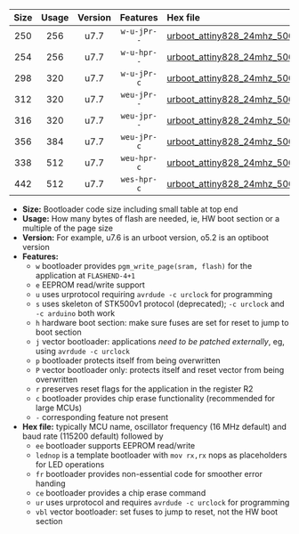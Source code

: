 |Size|Usage|Version|Features|Hex file|
|:-:|:-:|:-:|:-:|:--|
|250|256|u7.7|`w-u-jPr--`|[urboot_attiny828_24mhz_500000bps_lednop_ur_vbl.hex](https://raw.githubusercontent.com/stefanrueger/urboot.hex/main/mcus/attiny828/fcpu_24mhz/500000_bps/urboot_attiny828_24mhz_500000bps_lednop_ur_vbl.hex)|
|254|256|u7.7|`w-u-hpr--`|[urboot_attiny828_24mhz_500000bps_lednop_fr_ur.hex](https://raw.githubusercontent.com/stefanrueger/urboot.hex/main/mcus/attiny828/fcpu_24mhz/500000_bps/urboot_attiny828_24mhz_500000bps_lednop_fr_ur.hex)|
|298|320|u7.7|`w-u-jPr-c`|[urboot_attiny828_24mhz_500000bps_lednop_fr_ce_ur_vbl.hex](https://raw.githubusercontent.com/stefanrueger/urboot.hex/main/mcus/attiny828/fcpu_24mhz/500000_bps/urboot_attiny828_24mhz_500000bps_lednop_fr_ce_ur_vbl.hex)|
|312|320|u7.7|`weu-jPr--`|[urboot_attiny828_24mhz_500000bps_ee_lednop_ur_vbl.hex](https://raw.githubusercontent.com/stefanrueger/urboot.hex/main/mcus/attiny828/fcpu_24mhz/500000_bps/urboot_attiny828_24mhz_500000bps_ee_lednop_ur_vbl.hex)|
|316|320|u7.7|`weu-jpr--`|[urboot_attiny828_24mhz_500000bps_ee_lednop_fr_ur_vbl.hex](https://raw.githubusercontent.com/stefanrueger/urboot.hex/main/mcus/attiny828/fcpu_24mhz/500000_bps/urboot_attiny828_24mhz_500000bps_ee_lednop_fr_ur_vbl.hex)|
|356|384|u7.7|`weu-jPr-c`|[urboot_attiny828_24mhz_500000bps_ee_lednop_fr_ce_ur_vbl.hex](https://raw.githubusercontent.com/stefanrueger/urboot.hex/main/mcus/attiny828/fcpu_24mhz/500000_bps/urboot_attiny828_24mhz_500000bps_ee_lednop_fr_ce_ur_vbl.hex)|
|338|512|u7.7|`weu-hpr-c`|[urboot_attiny828_24mhz_500000bps_ee_lednop_fr_ce_ur.hex](https://raw.githubusercontent.com/stefanrueger/urboot.hex/main/mcus/attiny828/fcpu_24mhz/500000_bps/urboot_attiny828_24mhz_500000bps_ee_lednop_fr_ce_ur.hex)|
|442|512|u7.7|`wes-hpr-c`|[urboot_attiny828_24mhz_500000bps_ee_lednop_fr_ce.hex](https://raw.githubusercontent.com/stefanrueger/urboot.hex/main/mcus/attiny828/fcpu_24mhz/500000_bps/urboot_attiny828_24mhz_500000bps_ee_lednop_fr_ce.hex)|

- **Size:** Bootloader code size including small table at top end
- **Usage:** How many bytes of flash are needed, ie, HW boot section or a multiple of the page size
- **Version:** For example, u7.6 is an urboot version, o5.2 is an optiboot version
- **Features:**
  + `w` bootloader provides `pgm_write_page(sram, flash)` for the application at `FLASHEND-4+1`
  + `e` EEPROM read/write support
  + `u` uses urprotocol requiring `avrdude -c urclock` for programming
  + `s` uses skeleton of STK500v1 protocol (deprecated); `-c urclock` and `-c arduino` both work
  + `h` hardware boot section: make sure fuses are set for reset to jump to boot section
  + `j` vector bootloader: applications *need to be patched externally*, eg, using `avrdude -c urclock`
  + `p` bootloader protects itself from being overwritten
  + `P` vector bootloader only: protects itself and reset vector from being overwritten
  + `r` preserves reset flags for the application in the register R2
  + `c` bootloader provides chip erase functionality (recommended for large MCUs)
  + `-` corresponding feature not present
- **Hex file:** typically MCU name, oscillator frequency (16 MHz default) and baud rate (115200 default) followed by
  + `ee` bootloader supports EEPROM read/write
  + `lednop` is a template bootloader with `mov rx,rx` nops as placeholders for LED operations
  + `fr` bootloader provides non-essential code for smoother error handing
  + `ce` bootloader provides a chip erase command
  + `ur` uses urprotocol and requires `avrdude -c urclock` for programming
  + `vbl` vector bootloader: set fuses to jump to reset, not the HW boot section
